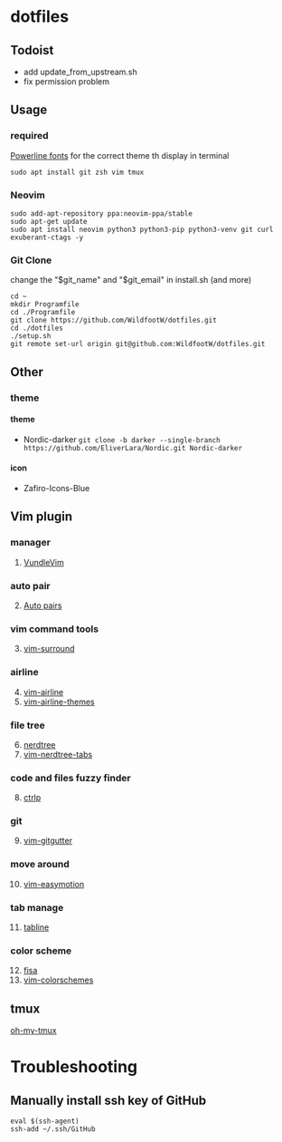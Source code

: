 # dotfiles

## Todoist
* add update_from_upstream.sh
* fix permission problem

## Usage
### required
[Powerline fonts](https://github.com/powerline/fonts) for the correct theme th display in terminal
```
sudo apt install git zsh vim tmux
```

### Neovim
```
sudo add-apt-repository ppa:neovim-ppa/stable
sudo apt-get update
sudo apt install neovim python3 python3-pip python3-venv git curl exuberant-ctags -y
```

### Git Clone
change the "$git_name" and "$git_email" in install.sh (and more)

```
cd ~
mkdir Programfile
cd ./Programfile
git clone https://github.com/WildfootW/dotfiles.git
cd ./dotfiles
./setup.sh
git remote set-url origin git@github.com:WildfootW/dotfiles.git
```

## Other
### theme
#### theme
* Nordic-darker
    `git clone -b darker --single-branch  https://github.com/EliverLara/Nordic.git Nordic-darker`

#### icon
* Zafiro-Icons-Blue


## Vim plugin
### manager
1. [VundleVim](https://github.com/VundleVim/Vundle.vim)
### auto pair
2. [Auto pairs](https://github.com/vim-scripts/Auto-Pairs)
### vim command tools
3. [vim-surround](https://github.com/tpope/vim-surround)
### airline
4. [vim-airline](https://github.com/vim-airline/vim-airline)
5. [vim-airline-themes](https://github.com/vim-airline/vim-airline-themes)
### file tree
6. [nerdtree](https://github.com/scrooloose/nerdtree)
7. [vim-nerdtree-tabs](https://github.com/jistr/vim-nerdtree-tabs)
### code and files fuzzy finder
8. [ctrlp](https://github.com/kien/ctrlp.vim)
### git
9. [vim-gitgutter](https://github.com/airblade/vim-gitgutter)
### move around
10. [vim-easymotion](https://github.com/easymotion/vim-easymotion)
### tab manage
11. [tabline](https://github.com/mkitt/tabline.vim)
### color scheme
12. [fisa](https://github.com/fisadev/fisa-vim-colorscheme)
13. [vim-colorschemes](https://github.com/flazz/vim-colorschemes)

## tmux
[oh-my-tmux](https://github.com/gpakosz/.tmux)

# Troubleshooting
## Manually install ssh key of GitHub
```
eval $(ssh-agent)
ssh-add ~/.ssh/GitHub
```
